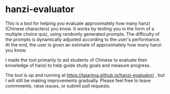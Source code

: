 # hanzi-evaluator
This is a tool for helping you evaluate approximately how many hanzi (Chinese characters) you know. It works by 
testing you in the form of a multiple choice quiz, using randomly generated prompts. The difficulty of the prompts 
is dynamically adjusted according to the user's performance. At the end, the user is given an estimate of 
approximately how many hanzi you know.

I made the tool primarily to aid students of Chinese to evaluate their knowledge of hanzi to help guide study
goals and measure progress.

The tool is up and running at https://taiarima.github.io/hanzi-evaluator/ , but I will still be making improvements 
gradually. Please feel free to leave commments, raise issues, or submit pull requests. 
